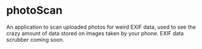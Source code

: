 # photoScan
An application to scan uploaded photos for weird EXIF data, used to see the crazy amount of data stored on images taken by your phone. EXIF data scrubber coming soon.